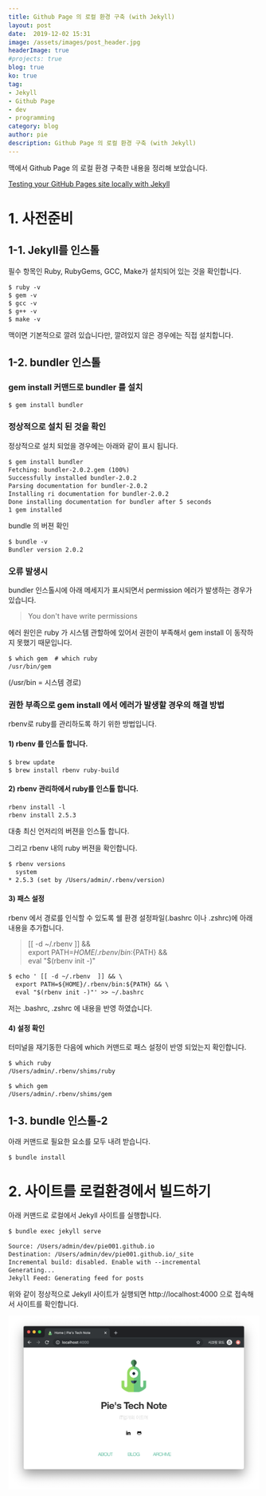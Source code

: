 ```yaml
---
title: Github Page 의 로컬 환경 구축 (with Jekyll)
layout: post
date:  2019-12-02 15:31
image: /assets/images/post_header.jpg
headerImage: true
#projects: true
blog: true
ko: true
tag:
- Jekyll
- Github Page
- dev
- programming
category: blog
author: pie
description: Github Page 의 로컬 환경 구축 (with Jekyll)
---
```


맥에서 Github Page 의 로컬 환경 구축한 내용을 정리해 보았습니다.

[Testing your GitHub Pages site locally with Jekyll](https://help.github.com/ja/github/working-with-github-pages/testing-your-github-pages-site-locally-with-jekyll)

# 1. 사전준비

## 1-1. Jekyll를 인스톨

필수 항목인 Ruby, RubyGems, GCC, Make가 설치되어 있는 것을 확인합니다.
```
$ ruby -v
$ gem -v
$ gcc -v
$ g++ -v
$ make -v
```

맥이면 기본적으로 깔려 있습니다만, 깔려있지 않은 경우에는 직접 설치합니다.

## 1-2. bundler 인스톨

### gem install 커맨드로 bundler 를 설치
```
$ gem install bundler
```

### 정상적으로 설치 된 것을 확인

정상적으로 설치 되었을 경우에는 아래와 같이 표시 됩니다.
```
$ gem install bundler
Fetching: bundler-2.0.2.gem (100%)
Successfully installed bundler-2.0.2
Parsing documentation for bundler-2.0.2
Installing ri documentation for bundler-2.0.2
Done installing documentation for bundler after 5 seconds
1 gem installed
```

bundle 의 버젼 확인
```
$ bundle -v
Bundler version 2.0.2
```

### 오류 발생시

bundler 인스톨시에 아래 메세지가 표시되면서 permission 에러가 발생하는 경우가 있습니다.

> You don't have write permissions

에러 원인은 ruby 가 시스템 관할하에 있어서 권한이 부족해서 gem install 이 동작하지 못했기 때문입니다.

```
$ which gem  # which ruby
/usr/bin/gem
```

(/usr/bin = 시스템 경로)

### 권한 부족으로 gem install 에서 에러가 발생할 경우의 해결 방법

rbenv로 ruby를 관리하도록 하기 위한 방법입니다.

#### 1) rbenv 를 인스톨 합니다.
```
$ brew update
$ brew install rbenv ruby-build
```

#### 2) rbenv 관리하에서 ruby를 인스톨 합니다.
```
rbenv install -l
rbenv install 2.5.3
```
대충 최신 언저리의 버젼을 인스톨 합니다.

그리고 rbenv 내의 ruby 버젼을 확인합니다.
```
$ rbenv versions
  system
* 2.5.3 (set by /Users/admin/.rbenv/version)
```

#### 3) 패스 설정
rbenv 에서 경로를 인식할 수 있도록 쉘 환경 설정파일(.bashrc 이나 .zshrc)에 아래 내용을 추가합니다.

> [[ -d ~/.rbenv  ]] && \
>   export PATH=${HOME}/.rbenv/bin:${PATH} && \
>   eval "$(rbenv init -)"

```
$ echo ' [[ -d ~/.rbenv  ]] && \
  export PATH=${HOME}/.rbenv/bin:${PATH} && \
  eval "$(rbenv init -)"' >> ~/.bashrc
```

저는 .bashrc, .zshrc 에 내용을 반영 하였습니다.

#### 4) 설정 확인
터미널을 재기동한 다음에 which 커맨드로 패스 설정이 반영 되었는지 확인합니다.

```
$ which ruby
/Users/admin/.rbenv/shims/ruby
```

```
$ which gem
/Users/admin/.rbenv/shims/gem
```

## 1-3. bundle 인스톨-2

아래 커맨드로 필요한 요소를 모두 내려 받습니다.
```
$ bundle install
```

# 2. 사이트를 로컬환경에서 빌드하기

아래 커맨드로 로컬에서 Jekyll 사이트를 실행합니다.
```
$ bundle exec jekyll serve
```

```
Source: /Users/admin/dev/pie001.github.io
Destination: /Users/admin/dev/pie001.github.io/_site
Incremental build: disabled. Enable with --incremental
Generating...
Jekyll Feed: Generating feed for posts
```

위와 같이 정상적으로 Jekyll 사이트가 실행되면 http://localhost:4000 으로 접속해서 사이트를 확인합니다.

![0065-1.png](/assets/images/post/0066-1.png)
